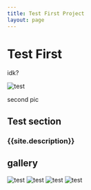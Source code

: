 ```yaml
---
title: Test First Project
layout: page
---
```


# Test First
idk?

![test](https://cdn.pixabay.com/photo/2015/01/08/18/27/startup-593341_960_720.jpg)

second pic

## Test section

<section class="hero is-fullheight has-text-centered" id="hero">
  <div class="hero-body">
    <div class="container">
      <h3 class="subtitle has-text-white-bis is-uppercase has-text-weight-medium is-marginless">
        {{site.description}}
      </h3>
    </div>
  </div>
</section>

## gallery
![test](https://cdn.pixabay.com/photo/2015/01/09/11/08/startup-594090_960_720.jpg)
![test](https://cdn.pixabay.com/photo/2016/06/25/12/55/art-1478831_960_720.jpg)
![test](https://cdn.pixabay.com/photo/2015/07/17/22/43/student-849822_960_720.jpg)
![test](https://cdn.pixabay.com/photo/2016/12/02/02/10/idea-1876659_960_720.jpg)
